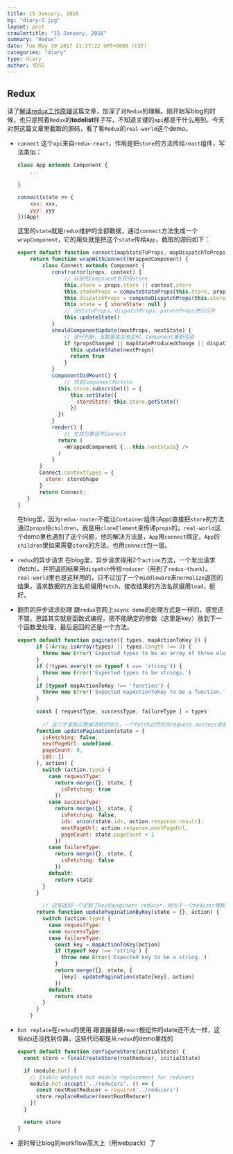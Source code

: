 ```yaml
---
title: 15 January, 2016
bg: "diary-1.jpg"
layout: post
crawlertitle: "15 January, 2016"
summary: "Redux"
date: Tue May 30 2017 11:27:22 GMT+0800 (CST)
categories: "diary"
type: diary
author: YDSS
---
```


## Redux

读了[解读redux工作原理](http://segmentfault.com/a/1190000004236064#articleHeader16)这篇文章，加深了对`Redux`的理解。刚开始写blog的时候，也只是照着`Redux`的**todolist**样子写，不知道关键的`api`都是干什么用到。今天对照这篇文章里截取的源码，看了看`Redux`的`real-world`这个demo。

- `connect` 这个`api`来自`redux-react`，作用是把`store`的方法传给`react`组件，写法类似：

	```js
	class App extends Component {
		...
		
	}
	
	connect(state => {
		xxx: xxx,
		yyy: yyy
	})(App)
	```
	
	这里的`state`就是`redux`维护的全部数据，通过`connect`方法生成一个`wrapComponent`，它的用处就是把这个`state`传给`App`，截取的源码如下：
	
	```js
	export default function connect(mapStateToProps, mapDispatchToProps, mergeProps, options = {}) {
		return function wrapWithConnect(WrappedComponent) {
	     	class Connect extends Component {
	           constructor(props, context) {
	               // 从祖先Component处获得store
	               this.store = props.store || context.store
	               this.stateProps = computeStateProps(this.store, props)
	               this.dispatchProps = computeDispatchProps(this.store, props)
	               this.state = { storeState: null }
	               // 对stateProps、dispatchProps、parentProps进行合并      
	               this.updateState()
	           }
	           shouldComponentUpdate(nextProps, nextState) {
	               // 进行判断，当数据发生改变时，Component重新渲染
	               if (propsChanged || mapStateProducedChange || dispatchPropsChanged) {
	                 this.updateState(nextProps)
	                 return true
	               }
	           }
	           componentDidMount() {
	               // 改变Component的state
	             this.store.subscribe(() = {
	                 this.setState({
	                   storeState: this.store.getState()
	                 })
	             })
	           }
	           render() {
	               // 生成包裹组件Connect
	             return (
	               <WrappedComponent {...this.nextState} />
	             )
	           }
	       }
	       Connect.contextTypes = {
	         store: storeShape
	       }
	       return Connect;
	   }
   }
	```
	在blog里，因为`redux-router`不能让`Container`组件(App)直接把`store`的方法通过`props`给`children`，我是用`cloneElement`来传递`props`的。`real-world`这个demo里也遇到了这个问题，他的解决方法是，`App`用`connect`绑定，`App`的`children`里如果需要`store`的方法，也用`connect`包一层。
	
- `redux`的异步请求 在blog里，异步请求得用2个`action`方法，一个发出请求(fetch)，并把返回结果用`dispatch`传给`reducer`（用到了`redux-thunk`）。`real-world`里也是这样用的，只不过加了一个`middleware`来`normalize`返回的结果，请求数据的方法名前缀用`fetch`，接收结果的方法名前缀用`load`，挺好。

- 翻页的异步请求处理 跟`redux`官网上`async demo`的处理方式是一样的，感觉还不错。思路其实就是函数式编程，把不能确定的参数（这里是key）放到下一个函数里处理，最后返回的还是一个方法。

	```js
	export default function paginate({ types, mapActionToKey }) {
		  if (!Array.isArray(types) || types.length !== 3) {
		    throw new Error('Expected types to be an array of three elements.')
		  }
		  if (!types.every(t => typeof t === 'string')) {
		    throw new Error('Expected types to be strings.')
		  }
		  if (typeof mapActionToKey !== 'function') {
		    throw new Error('Expected mapActionToKey to be a function.')
		  }
		
		  const [ requestType, successType, failureType ] = types
		
			// 这个才是真正数据流转的地方，一个fetch必然经历request,success或者fail的过程，这里一直在变的是isFetching，防止多次请求
		  function updatePagination(state = {
		    isFetching: false,
		    nextPageUrl: undefined,
		    pageCount: 0,
		    ids: []
		  }, action) {
		    switch (action.type) {
		      case requestType:
		        return merge({}, state, {
		          isFetching: true
		        })
		      case successType:
		        return merge({}, state, {
		          isFetching: false,
		          ids: union(state.ids, action.response.result),
		          nextPageUrl: action.response.nextPageUrl,
		          pageCount: state.pageCount + 1
		        })
		      case failureType:
		        return merge({}, state, {
		          isFetching: false
		        })
		      default:
		        return state
		    }
		  }
			
			// 这里返回一个定制了key的paginate reducer，相当于一个reducer模板
		  return function updatePaginationByKey(state = {}, action) {
		    switch (action.type) {
		      case requestType:
		      case successType:
		      case failureType:
		        const key = mapActionToKey(action)
		        if (typeof key !== 'string') {
		          throw new Error('Expected key to be a string.')
		        }
		        return merge({}, state, {
		          [key]: updatePagination(state[key], action)
		        })
		      default:
		        return state
		    }
		  }
		}	
	```
	
- `hot replace`在`redux`的使用 跟直接替换`react`根组件的state还不太一样，这些api还没找到位置，这些代码都是从`redux`的demo里找的

	```js
	export default function configureStore(initialState) {
	  const store = finalCreateStore(rootReducer, initialState)
	
	  if (module.hot) {
	    // Enable Webpack hot module replacement for reducers
	    module.hot.accept('../reducers', () => {
	      const nextRootReducer = require('../reducers')
	      store.replaceReducer(nextRootReducer)
	    })
	  }
	
	  return store
	}
	```
- 是时候让blog的workflow高大上（用webpack）了